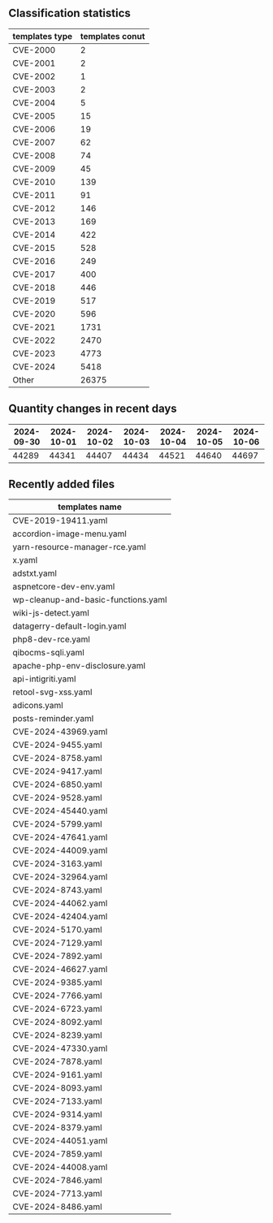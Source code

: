 ## Classification statistics
| templates type | templates conut | 
| --- | --- |
| CVE-2000 | 2 |
| CVE-2001 | 2 |
| CVE-2002 | 1 |
| CVE-2003 | 2 |
| CVE-2004 | 5 |
| CVE-2005 | 15 |
| CVE-2006 | 19 |
| CVE-2007 | 62 |
| CVE-2008 | 74 |
| CVE-2009 | 45 |
| CVE-2010 | 139 |
| CVE-2011 | 91 |
| CVE-2012 | 146 |
| CVE-2013 | 169 |
| CVE-2014 | 422 |
| CVE-2015 | 528 |
| CVE-2016 | 249 |
| CVE-2017 | 400 |
| CVE-2018 | 446 |
| CVE-2019 | 517 |
| CVE-2020 | 596 |
| CVE-2021 | 1731 |
| CVE-2022 | 2470 |
| CVE-2023 | 4773 |
| CVE-2024 | 5418 |
| Other | 26375 |
## Quantity changes in recent days
|2024-09-30 | 2024-10-01 | 2024-10-02 | 2024-10-03 | 2024-10-04 | 2024-10-05 | 2024-10-06|
|--- | ------ | ------ | ------ | ------ | ------ | ---|
|44289 | 44341 | 44407 | 44434 | 44521 | 44640 | 44697|
## Recently added files
| templates name | 
| --- |
| CVE-2019-19411.yaml |
| accordion-image-menu.yaml |
| yarn-resource-manager-rce.yaml |
| x.yaml |
| adstxt.yaml |
| aspnetcore-dev-env.yaml |
| wp-cleanup-and-basic-functions.yaml |
| wiki-js-detect.yaml |
| datagerry-default-login.yaml |
| php8-dev-rce.yaml |
| qibocms-sqli.yaml |
| apache-php-env-disclosure.yaml |
| api-intigriti.yaml |
| retool-svg-xss.yaml |
| adicons.yaml |
| posts-reminder.yaml |
| CVE-2024-43969.yaml |
| CVE-2024-9455.yaml |
| CVE-2024-8758.yaml |
| CVE-2024-9417.yaml |
| CVE-2024-6850.yaml |
| CVE-2024-9528.yaml |
| CVE-2024-45440.yaml |
| CVE-2024-5799.yaml |
| CVE-2024-47641.yaml |
| CVE-2024-44009.yaml |
| CVE-2024-3163.yaml |
| CVE-2024-32964.yaml |
| CVE-2024-8743.yaml |
| CVE-2024-44062.yaml |
| CVE-2024-42404.yaml |
| CVE-2024-5170.yaml |
| CVE-2024-7129.yaml |
| CVE-2024-7892.yaml |
| CVE-2024-46627.yaml |
| CVE-2024-9385.yaml |
| CVE-2024-7766.yaml |
| CVE-2024-6723.yaml |
| CVE-2024-8092.yaml |
| CVE-2024-8239.yaml |
| CVE-2024-47330.yaml |
| CVE-2024-7878.yaml |
| CVE-2024-9161.yaml |
| CVE-2024-8093.yaml |
| CVE-2024-7133.yaml |
| CVE-2024-9314.yaml |
| CVE-2024-8379.yaml |
| CVE-2024-44051.yaml |
| CVE-2024-7859.yaml |
| CVE-2024-44008.yaml |
| CVE-2024-7846.yaml |
| CVE-2024-7713.yaml |
| CVE-2024-8486.yaml |
